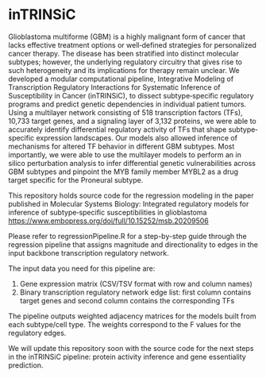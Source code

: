 # inTRINSiC

Glioblastoma multiforme (GBM) is a highly malignant form of cancer that lacks effective treatment options or well‐defined strategies for personalized cancer therapy. The disease has been stratified into distinct molecular subtypes; however, the underlying regulatory circuitry that gives rise to such heterogeneity and its implications for therapy remain unclear. We developed a modular computational pipeline, Integrative Modeling of Transcription Regulatory Interactions for Systematic Inference of Susceptibility in Cancer (inTRINSiC), to dissect subtype‐specific regulatory programs and predict genetic dependencies in individual patient tumors. Using a multilayer network consisting of 518 transcription factors (TFs), 10,733 target genes, and a signaling layer of 3,132 proteins, we were able to accurately identify differential regulatory activity of TFs that shape subtype‐specific expression landscapes. Our models also allowed inference of mechanisms for altered TF behavior in different GBM subtypes. Most importantly, we were able to use the multilayer models to perform an in silico perturbation analysis to infer differential genetic vulnerabilities across GBM subtypes and pinpoint the MYB family member MYBL2 as a drug target specific for the Proneural subtype.

This repository holds source code for the regression modeling in the paper published in Molecular Systems Biology:
Integrated regulatory models for inference of subtype‐specific susceptibilities in glioblastoma
https://www.embopress.org/doi/full/10.15252/msb.20209506

Please refer to regressionPipeline.R for a step-by-step guide through the regression pipeline that assigns magnitude and directionality to edges in the input backbone transcription regulatory network.

The input data you need for this pipeline are:

1. Gene expression matrix (CSV/TSV format with row and column names)
2. Binary transcription regulatory network edge list: first column contains target genes and second column contains the corresponding TFs

The pipeline outputs weighted adjacency matrices for the models built from each subtype/cell type. The weights correspond to the F values for the regulatory edges.

We will update this repository soon with the source code for the next steps in the inTRINSiC pipeline: protein activity inference and gene essentiality prediction.
